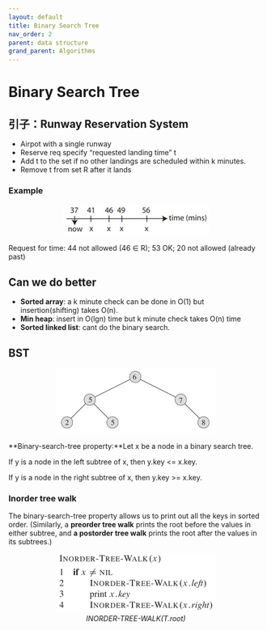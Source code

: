 ```yaml
---
layout: default
title: Binary Search Tree
nav_order: 2
parent: data structure
grand_parent: Algorithms
---
```


# Binary Search Tree
## 引子：Runway Reservation System
- Airpot with a single runway
-  Reserve req specify “requested landing time” t
-  Add t to the set if no other landings are scheduled within k minutes.
-  Remove t from set R after it lands
  
### Example
<p align="center">
  <img src="../../../assets/image/data-structure/example_runway.jpg" alt="runway">
</p>
Request for time: 44 not allowed (46 ∈ R); 53 OK; 20 not allowed (already past)

##  Can we do better
- **Sorted array**: a k minute check can be done in O(1) but insertion(shifting) takes O(n).
- **Min heap**: insert in O(lgn) time but k minute check takes O(n) time
- **Sorted linked list**: cant do the binary search.

## BST 
<p align="center">
  <img src="../../../assets/image/data-structure/example_bst.jpg" alt="runway">
</p>

**Binary-search-tree property:**Let x be a node in a binary search tree. 

If y is a node in the left subtree of x, then y.key <= x.key. 

If y is a node in the right subtree of x, then y.key >= x.key.

### Inorder tree walk
The binary-search-tree property allows us to print out all the keys in sorted order.
(Similarly, a **preorder tree walk** prints the root before the values in either subtree, and **a postorder tree walk** prints the root after the values in its subtrees.)

<p align="center">
  <img src="../../../assets/image/data-structure/pseudo_inorder-tree-walk.png" alt="runway">
  <br>
  <em> INORDER-TREE-WALK(T.root) </em> 
</p>


